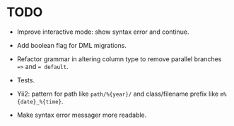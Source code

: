 TODO
====

*   Improve interactive mode: show syntax error and continue.

*   Add boolean flag for DML migrations.

*   Refactor grammar in altering column type to remove parallel branches `=>`
    and `= default`.

*   Tests.

*   Yii2: pattern for path like `path/%{year}/` and class/filename prefix like
    `m%{date}_%{time}`.

*   Make syntax error messager more readable.
